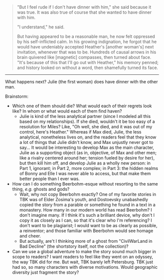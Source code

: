 > "But I feel rude if I don't have dinner with him," she said because it was true. It was also true of course that she wanted to have dinner with him.
>
> "I understand," he said.
>
> But having appeared to be a reasonable man, he now felt oppressed by his self-inflicted calm. In his growing indignation, he forgot that he would have undeniably accepted Heather's [another woman's] next invitation, whenever that was to be. Hundreds of causal arrows in his brain quivered like [magnetic] compasses, then turned about face. "It's because of this that I'll go out with Heather," his memory penned; and history looked on without a word, then shamefully turned its face.

---

What happens next? Julie (the first woman) does have dinner with the other man.

Brainstorm:

- Which one of them should die? What would each of their regrets look like? In whom or what would each of them find haven?
  - Julie is kind of the less analytical partner (since I modeled all this based on my relationships). If she died, wouldn't it be too easy of a resolution for Miles? Like, "Oh well, she died, and it was out of my control, here's Heather." Whereas if Max died, Julie, the less analytical, nonetheless lives on, and the readers feel that they know a lot of things that Julie didn't know, and Max unjustly never got to say... It would be interesting to develop Max as the main character, Julie as a supporting object (as in, objective, of Max and other men; like a rivalry centered around her; tension fueled by desire for her), but then kill him off, and develop Julie as a wholly new person: in Part 1, ignorant; in Part 2, more complex; in Part 3: the hidden realms of Bonny and Elle I was never able to access, but that make them better people than I ever was.
- How can I do something Beerbohm-esque without resorting to the same thing, _e.g._ ghosts and gods?
  - Wait, why not copy Beerbohm exactly? One of my favorite stories in TBK was of Elder Zosima's youth, and Dostoevsky unabashedly copied the story from a parable or something he found in a text in a monastery. How many in our modern world has read Beerbohm? I don't imagine many. If I think it's such a brilliant device, why don't I copy it as closely as I can, so that it's clear who I'm referencing? I don't want to be plagiarist; I would want to be as clearly as possible, a reinventor; and those familiar with Beerbohm would see homage and cheer.
  - But actually, are't I thinking more of a ghost from "CivilWarLand in Bad Decline" (the shortstory itself, not the collection)?
- Can we use a global adventure to make the story sound much bigger in scope to readers? I want readers to feel like they went on an odyssey, the way TBK did for me. But wait, TBK barely left Petersburg. TBK just had so, so many characters with diverse motivations. Would geographic diversity just fragment the story?
